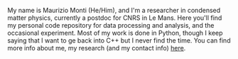 My name is Maurizio Monti (He/Him), and I'm a researcher in condensed matter physics, currently a postdoc for CNRS in Le Mans. Here you'll find my personal code repository for data processing and analysis, and the occasional experiment.
Most of my work is done in Python, though I keep saying that I want to ge back into C++ but I never find the time.
You can find more info about me, my research (and my contact info) [here](https://mmonti92.github.io/).
<!---
mmonti92/mmonti92 is a ✨ special ✨ repository because its `README.md` (this file) appears on your GitHub profile.
You can click the Preview link to take a look at your changes.
--->
